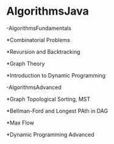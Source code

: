 # AlgorithmsJava

-AlgorithmsFundamentals

*Combinatorial Problems

*Revursion and Backtracking

*Graph Theory

*Introduction to Dynamic Programming

-AlgorithmsAdvanced

*Graph Topological Sorting, MST

*Bellman-Ford and Longest PAth in DAG

*Max Flow

*Dynamic Programming Advanced
